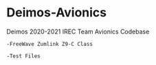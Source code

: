# Deimos-Avionics
Deimos 2020-2021 IREC Team Avionics Codebase

	
	-FreeWave Zumlink Z9-C Class
	
	-Test Files
